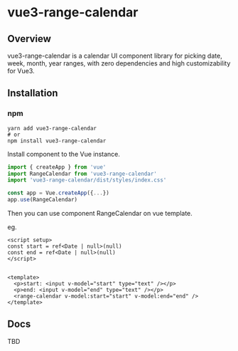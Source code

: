 # vue3-range-calendar

## Overview
vue3-range-calendar is a calendar UI component library for picking date, week, month, year ranges, with zero dependencies and high customizability for Vue3.

## Installation

### npm

```shell
yarn add vue3-range-calendar
# or
npm install vue3-range-calendar
```

Install component to the Vue instance.

```JavaScript
import { createApp } from 'vue'
import RangeCalendar from 'vue3-range-calendar'
import 'vue3-range-calendar/dist/styles/index.css'

const app = Vue.createApp({...})
app.use(RangeCalendar)
```

Then you can use component RangeCalendar on vue template.

eg.

```Vue
<script setup>
const start = ref<Date | null>(null)
const end = ref<Date | null>(null)
</script>


<template>
  <p>start: <input v-model="start" type="text" /></p>
  <p>end: <input v-model="end" type="text" /></p>
  <range-calendar v-model:start="start" v-model:end="end" />
</template>
```

## Docs

TBD
